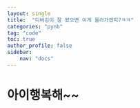 ```yaml
---
layout: single
title:  "디버깅이 잘 됬으면 이게 올라가겠지?ㅋㅋ"
categories: "pynb"
tag: "code"
toc: true
author_profile: false
sidebar:
    nav: "docs"
---
```


# 아이행복해~~
